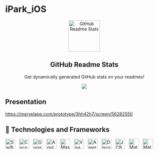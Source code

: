 # iPark_iOS

<p align="center">
 <img width="100px" src="https://res.cloudinary.com/anuraghazra/image/upload/v1594908242/logo_ccswme.svg" align="center" alt="GitHub Readme Stats" />
 <h2 align="center">GitHub Readme Stats</h2>
 <p align="center">Get dynamically generated GitHub stats on your readmes!</p>
</p>
<p align="center">
  <img src="https://img.shields.io/badge/Supported%20by-Xcode%20Power%20User%20%E2%86%92-gray.svg?colorA=655BE1&colorB=4F44D6&style=for-the-badge"/>
</p>

## Presentation

https://marvelapp.com/prototype/3hh42h7/screen/56282550

## 🌱 Technologies and Frameworks

<p>
    <!-- Swift -->
    <img src="https://img.shields.io/badge/Swift-fa7343?flat=plastic&logo=swift&logoColor=white" height="32" alt="Swift" />
    &nbsp;
    <!-- CocoaPods -->
    <img src="https://img.shields.io/badge/CocoaPods-ee3322?flat=plastic&logo=cocoapods&logoColor=white" height="32" alt="CocoaPods" />
    &nbsp;
    <!-- Google Maps -->
    <img src="https://img.shields.io/badge/Google%20Maps-4285f4?flat=plastic&logo=google%20maps&logoColor=white" height="32" alt="Google Maps" />
    &nbsp;
    <!-- Apple Pay -->
    <img src="https://img.shields.io/badge/Apple%20Pay-000000?flat=plastic&logo=apple%20pay&logoColor=white" height="32" alt="Apple Pay" />
    &nbsp;
    <!-- MasterCard -->
    <img src="https://img.shields.io/badge/MasterCard-eb001b?flat=plastic&logo=mastercard&logoColor=white" height="32" alt="MasterCard" />
    &nbsp;
    <!-- Visa -->
    <img src="https://img.shields.io/badge/Visa-1a1f71?flat=plastic&logo=visa&logoColor=white" height="32" alt="Visa" />
    &nbsp;
    <!-- American Express -->
    <img src="https://img.shields.io/badge/American%20Express-0078d2?flat=plastic&logo=american%20express&logoColor=white" height="32" alt="American Express" />
    &nbsp;
    <!-- Discover -->
    <img src="https://img.shields.io/badge/Discover-ff6000?flat=plastic&logo=discover&logoColor=white" height="32" alt="Discover" />
    &nbsp;
    <!-- JCB -->
    <img src="https://img.shields.io/badge/JCB-0b4ea2?flat=plastic&logo=jcb&logoColor=white" height="32" alt="JCB" />
    &nbsp;
    <!-- Material-UI -->
    <img src="https://img.shields.io/badge/Material-UI-0081cb?flat=plastic&logo=material-ui&logoColor=white" height="32" alt="Materail-UI" />
    &nbsp;
    <!-- Material Design -->
    <img src="https://img.shields.io/badge/Material%20Design-757575?flat=plastic&logo=material%20design&logoColor=white" height="32" alt="Materail Design" />
    &nbsp;
</p>
